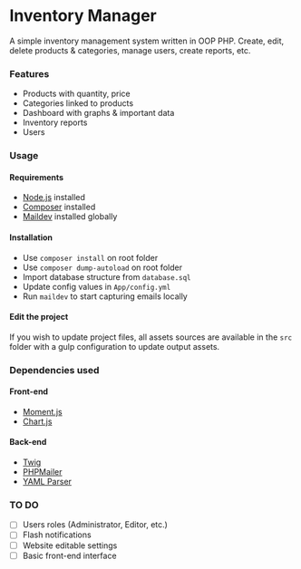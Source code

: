 # Inventory Manager

A simple inventory management system written in OOP PHP. Create, edit, delete products & categories, manage users, create reports, etc.

### Features
* Products with quantity, price
* Categories linked to products
* Dashboard with graphs & important data
* Inventory reports
* Users

### Usage

#### Requirements
* [Node.js](https://nodejs.org/en/) installed
* [Composer](https://getcomposer.org/) installed
* [Maildev](https://www.npmjs.com/package/maildev) installed globally

#### Installation

- Use `composer install` on root folder
- Use `composer dump-autoload` on root folder
- Import database structure from `database.sql`
- Update config values in `App/config.yml`
- Run `maildev` to start capturing emails locally

#### Edit the project
If you wish to update project files, all assets sources are available in the `src` folder with a gulp configuration to update output assets.

### Dependencies used
#### Front-end
* [Moment.js](https://github.com/moment/moment/)
* [Chart.js](https://github.com/chartjs/Chart.js)

#### Back-end
* [Twig](https://github.com/twigphp/Twig)
* [PHPMailer](https://github.com/PHPMailer/PHPMailer)
* [YAML Parser](https://github.com/symfony/yaml)

### TO DO
* [ ] Users roles (Administrator, Editor, etc.)
* [ ] Flash notifications
* [ ] Website editable settings
* [ ] Basic front-end interface
